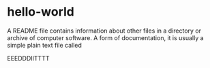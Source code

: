 # hello-world

A README file contains information about other files in a directory or archive of computer software. A form of documentation, it is usually a simple plain text file called

EEEDDDIITTTT
